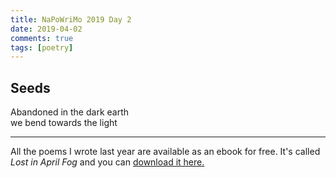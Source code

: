 ```yaml
---   
title: NaPoWriMo 2019 Day 2  
date: 2019-04-02
comments: true  
tags: [poetry]
---  
```

  
<h2>Seeds</h2>  
<!-- /wp:heading -->  

  
<p>Abandoned in the dark earth<br />we bend towards the light</p>  


 
<hr class="wp-block-separator"/>  
 

  
<p>All the poems I wrote last year are available as an ebook for free. It's called <em>Lost in April Fog </em>and you can <a href="/aprilfog/">download it here. </a></p>  


